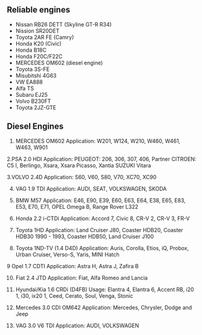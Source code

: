 ## Reliable engines

- Nissan RB26 DETT (Skyline GT-R R34)
- Nission SR20DET
- Toyota 2AR FE (Camry)
- Honda K20 (Civic)
- Honda B18C
- Honda F20C/F22C
- MERCEDES OM602 (diesel engine)
- Toyota 3S-FE
- Misubitshi 4G63
- VW EA888
- Alfa TS 
- Subaru EJ25
- Volvo B230FT
- Toyota 2JZ-GTE

## Diesel Engines

1. MERCEDES OM602
Application:
W201, W124, W210, W460, W461, W463, W901

2.PSA 2.0 HDI
Application:
PEUGEOT: 206, 306, 307, 406, Partner
CITROEN: C5 I, Berlingo, Xsara, Xsara Picasso, Xantia
SUZUKI Vitara

3.VOLVO 2.4D
Application: S60, V60, S80, V70, XC70, XC90

4. VAG 1.9 TDI
Application: AUDI, SEAT, VOLKSWAGEN, SKODA

5. BMW M57
Application: E46, E90, E39, E60, E63, E64, E38, E65, E83, E53, E70, E71, OPEL Omega B, Range Rover L322

6. Honda 2.2 i-CTDi
Application: Accord 7, Civic 8, CR-V 2, CR-V 3, FR-V

7. Toyota 1HD
Application: Land Cruiser J80, Coaster HDB20, Coaster HDB30
1990 - 1993, Coaster HDB50, Land Cruiser J100

8. Toyota 1ND-TV (1.4 D4D)
Application: Auris, Corolla, Etios, iQ, Probox, Urban Cruiser, Verso-S, Yaris, MINI Hatch

9 Opel 1.7 CDTI
Application: Astra H, Astra J, Zafira B

10. Fiat 2.4 JTD
Application: Fiat, Alfa Romeo and Lancia

11. Hyundai/Kia 1.6 CRDi (D4FB)
Usage: Elantra 4, Elantra 6, Accent RB, i20 1, i30, ix20 1, Ceed, Cerato, Soul, Venga, Stonic

12. Mercedes 3.0 CDI OM642
Application: Mercedes, Chrysler, Dodge and Jeep

13. VAG 3.0 V6 TDI
Application: AUDI, VOLKSWAGEN